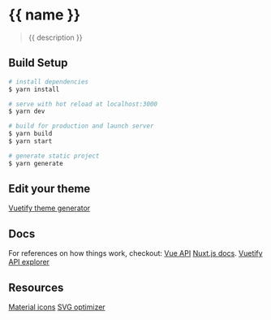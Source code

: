 # {{ name }}

> {{ description }}

## Build Setup

``` bash
# install dependencies
$ yarn install

# serve with hot reload at localhost:3000
$ yarn dev

# build for production and launch server
$ yarn build
$ yarn start

# generate static project
$ yarn generate
```

## Edit your theme

[Vuetify theme generator](https://vuetifyjs.com/en/theme-generator)

## Docs

For references on how things work, checkout:
[Vue API](https://vuejs.org/v2/api/)
[Nuxt.js docs](https://github.com/nuxt/nuxt.js).
[Vuetify API explorer](https://vuetifyjs.com/en/components/api-explorer)

## Resources
[Material icons](https://material.io/tools/icons/)
[SVG optimizer](https://jakearchibald.github.io/svgomg/)
